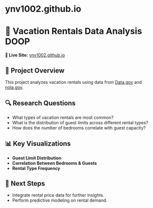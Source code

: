 # ynv1002.github.io
# 🏡 Vacation Rentals Data Analysis DOOP

**🔗 Live Site:** [ynv1002.github.io](https://ynv1002.github.io/)

## 📌 Project Overview
This project analyzes vacation rentals using data from [Data.gov](https://catalog.data.gov/dataset/vacation-rentals-hotels-bb-short-term-rentals-etc) and [nola.gov](https://data.nola.gov/Housing-Land-Use-and-Blight/Short-Term-Rental-Permit-Applications/en36-xvxg/about_data).

## 🔍 Research Questions
- What types of vacation rentals are most common?
- What is the distribution of guest limits across different rental types?
- How does the number of bedrooms correlate with guest capacity?

## 📊 Key Visualizations
- **Guest Limit Distribution**
- **Correlation Between Bedrooms & Guests**
- **Rental Type Frequency**

## 🚀 Next Steps
- Integrate rental price data for further insights.
- Perform predictive modeling on rental demand.
